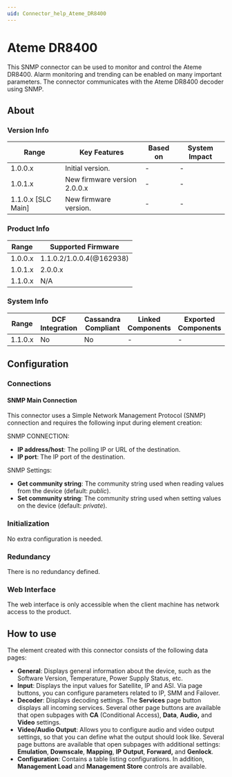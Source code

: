 ```yaml
---
uid: Connector_help_Ateme_DR8400
---
```


# Ateme DR8400

This SNMP connector can be used to monitor and control the Ateme DR8400. Alarm monitoring and trending can be enabled on many important parameters. The connector communicates with the Ateme DR8400 decoder using SNMP.

## About

### Version Info

| **Range**            | **Key Features**             | **Based on** | **System Impact** |
|----------------------|------------------------------|--------------|-------------------|
| 1.0.0.x              | Initial version.             | \-           | \-                |
| 1.0.1.x              | New firmware version 2.0.0.x | \-           | \-                |
| 1.1.0.x \[SLC Main\] | New firmware version.        | \-           | \-                |

### Product Info

| **Range** | **Supported Firmware**   |
|-----------|--------------------------|
| 1.0.0.x   | 1.1.0.2/1.0.0.4(@162938) |
| 1.0.1.x   | 2.0.0.x                  |
| 1.1.0.x   | N/A                      |

### System Info

| Range     | DCF Integration     | Cassandra Compliant     | Linked Components     | Exported Components     |
|-----------|---------------------|-------------------------|-----------------------|-------------------------|
| 1.1.0.x   | No                  | No                      | \-                    | \-                      |

## Configuration

### Connections

#### SNMP Main Connection

This connector uses a Simple Network Management Protocol (SNMP) connection and requires the following input during element creation:

SNMP CONNECTION:

- **IP address/host**: The polling IP or URL of the destination.
- **IP port**: The IP port of the destination.

SNMP Settings:

- **Get community string**: The community string used when reading values from the device (default: *public*).
- **Set community string**: The community string used when setting values on the device (default: *private*).

### Initialization

No extra configuration is needed.

### Redundancy

There is no redundancy defined.

### Web Interface

The web interface is only accessible when the client machine has network access to the product.

## How to use

The element created with this connector consists of the following data pages:

- **General**: Displays general information about the device, such as the Software Version, Temperature, Power Supply Status, etc.
- **Input**: Displays the input values for Satellite, IP and ASI. Via page buttons, you can configure parameters related to IP, SMM and Failover.
- **Decoder**: Displays decoding settings. The **Services** page button displays all incoming services. Several other page buttons are available that open subpages with **CA** (Conditional Access), **Data**, **Audio,** and **Video** settings.
- **Video/Audio Output**: Allows you to configure audio and video output settings, so that you can define what the output should look like. Several page buttons are available that open subpages with additional settings: **Emulation**, **Downscale**, **Mapping**, **IP Output**, **Forward,** and **Genlock**.
- **Configuration**: Contains a table listing configurations. In addition, **Management Load** and **Management Store** controls are available.
